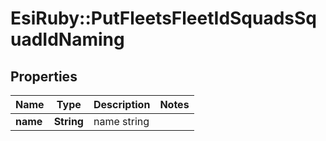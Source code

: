 # EsiRuby::PutFleetsFleetIdSquadsSquadIdNaming

## Properties
Name | Type | Description | Notes
------------ | ------------- | ------------- | -------------
**name** | **String** | name string | 


